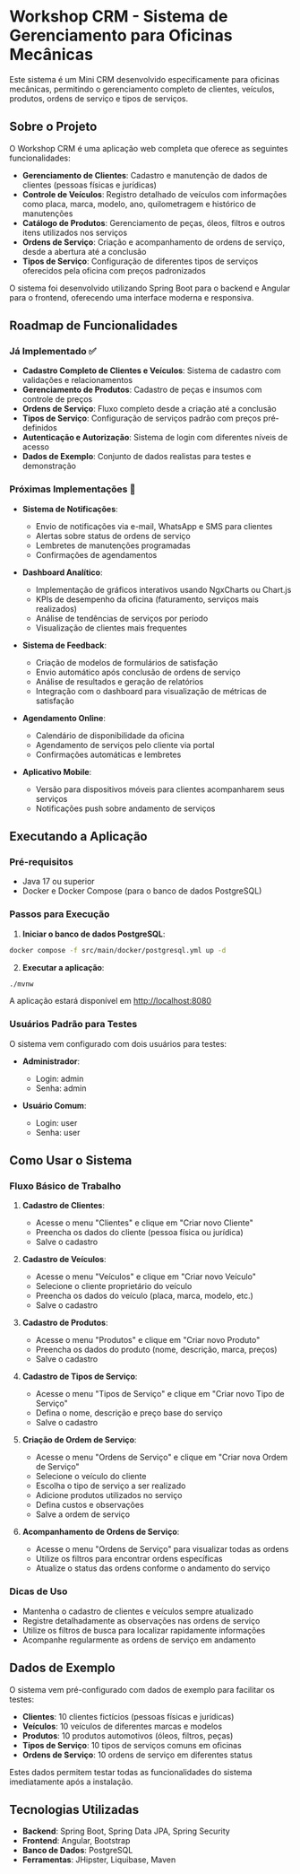 # Workshop CRM - Sistema de Gerenciamento para Oficinas Mecânicas

Este sistema é um Mini CRM desenvolvido especificamente para oficinas mecânicas, permitindo o gerenciamento completo de clientes, veículos, produtos, ordens de serviço e tipos de serviços.

## Sobre o Projeto

O Workshop CRM é uma aplicação web completa que oferece as seguintes funcionalidades:

- **Gerenciamento de Clientes**: Cadastro e manutenção de dados de clientes (pessoas físicas e jurídicas)
- **Controle de Veículos**: Registro detalhado de veículos com informações como placa, marca, modelo, ano, quilometragem e histórico de manutenções
- **Catálogo de Produtos**: Gerenciamento de peças, óleos, filtros e outros itens utilizados nos serviços
- **Ordens de Serviço**: Criação e acompanhamento de ordens de serviço, desde a abertura até a conclusão
- **Tipos de Serviço**: Configuração de diferentes tipos de serviços oferecidos pela oficina com preços padronizados

O sistema foi desenvolvido utilizando Spring Boot para o backend e Angular para o frontend, oferecendo uma interface moderna e responsiva.

## Roadmap de Funcionalidades

### Já Implementado ✅

- **Cadastro Completo de Clientes e Veículos**: Sistema de cadastro com validações e relacionamentos
- **Gerenciamento de Produtos**: Cadastro de peças e insumos com controle de preços
- **Ordens de Serviço**: Fluxo completo desde a criação até a conclusão
- **Tipos de Serviço**: Configuração de serviços padrão com preços pré-definidos
- **Autenticação e Autorização**: Sistema de login com diferentes níveis de acesso
- **Dados de Exemplo**: Conjunto de dados realistas para testes e demonstração

### Próximas Implementações 🚀

- **Sistema de Notificações**:

  - Envio de notificações via e-mail, WhatsApp e SMS para clientes
  - Alertas sobre status de ordens de serviço
  - Lembretes de manutenções programadas
  - Confirmações de agendamentos

- **Dashboard Analítico**:

  - Implementação de gráficos interativos usando NgxCharts ou Chart.js
  - KPIs de desempenho da oficina (faturamento, serviços mais realizados)
  - Análise de tendências de serviços por período
  - Visualização de clientes mais frequentes

- **Sistema de Feedback**:

  - Criação de modelos de formulários de satisfação
  - Envio automático após conclusão de ordens de serviço
  - Análise de resultados e geração de relatórios
  - Integração com o dashboard para visualização de métricas de satisfação

- **Agendamento Online**:

  - Calendário de disponibilidade da oficina
  - Agendamento de serviços pelo cliente via portal
  - Confirmações automáticas e lembretes

- **Aplicativo Mobile**:
  - Versão para dispositivos móveis para clientes acompanharem seus serviços
  - Notificações push sobre andamento de serviços

## Executando a Aplicação

### Pré-requisitos

- Java 17 ou superior
- Docker e Docker Compose (para o banco de dados PostgreSQL)

### Passos para Execução

1. **Iniciar o banco de dados PostgreSQL**:

```bash
docker compose -f src/main/docker/postgresql.yml up -d
```

2. **Executar a aplicação**:

```bash
./mvnw
```

A aplicação estará disponível em [http://localhost:8080](http://localhost:8080)

### Usuários Padrão para Testes

O sistema vem configurado com dois usuários para testes:

- **Administrador**:

  - Login: admin
  - Senha: admin

- **Usuário Comum**:
  - Login: user
  - Senha: user

## Como Usar o Sistema

### Fluxo Básico de Trabalho

1. **Cadastro de Clientes**:

   - Acesse o menu "Clientes" e clique em "Criar novo Cliente"
   - Preencha os dados do cliente (pessoa física ou jurídica)
   - Salve o cadastro

2. **Cadastro de Veículos**:

   - Acesse o menu "Veículos" e clique em "Criar novo Veículo"
   - Selecione o cliente proprietário do veículo
   - Preencha os dados do veículo (placa, marca, modelo, etc.)
   - Salve o cadastro

3. **Cadastro de Produtos**:

   - Acesse o menu "Produtos" e clique em "Criar novo Produto"
   - Preencha os dados do produto (nome, descrição, marca, preços)
   - Salve o cadastro

4. **Cadastro de Tipos de Serviço**:

   - Acesse o menu "Tipos de Serviço" e clique em "Criar novo Tipo de Serviço"
   - Defina o nome, descrição e preço base do serviço
   - Salve o cadastro

5. **Criação de Ordem de Serviço**:

   - Acesse o menu "Ordens de Serviço" e clique em "Criar nova Ordem de Serviço"
   - Selecione o veículo do cliente
   - Escolha o tipo de serviço a ser realizado
   - Adicione produtos utilizados no serviço
   - Defina custos e observações
   - Salve a ordem de serviço

6. **Acompanhamento de Ordens de Serviço**:
   - Acesse o menu "Ordens de Serviço" para visualizar todas as ordens
   - Utilize os filtros para encontrar ordens específicas
   - Atualize o status das ordens conforme o andamento do serviço

### Dicas de Uso

- Mantenha o cadastro de clientes e veículos sempre atualizado
- Registre detalhadamente as observações nas ordens de serviço
- Utilize os filtros de busca para localizar rapidamente informações
- Acompanhe regularmente as ordens de serviço em andamento

## Dados de Exemplo

O sistema vem pré-configurado com dados de exemplo para facilitar os testes:

- **Clientes**: 10 clientes fictícios (pessoas físicas e jurídicas)
- **Veículos**: 10 veículos de diferentes marcas e modelos
- **Produtos**: 10 produtos automotivos (óleos, filtros, peças)
- **Tipos de Serviço**: 10 tipos de serviços comuns em oficinas
- **Ordens de Serviço**: 10 ordens de serviço em diferentes status

Estes dados permitem testar todas as funcionalidades do sistema imediatamente após a instalação.

## Tecnologias Utilizadas

- **Backend**: Spring Boot, Spring Data JPA, Spring Security
- **Frontend**: Angular, Bootstrap
- **Banco de Dados**: PostgreSQL
- **Ferramentas**: JHipster, Liquibase, Maven
